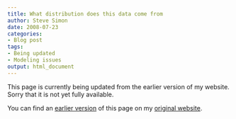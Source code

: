 ```yaml
---
title: What distribution does this data come from
author: Steve Simon
date: 2008-07-23
categories:
- Blog post
tags:
- Being updated
- Modeling issues
output: html_document
---
```


This page is currently being updated from the earlier version of my website. Sorry that it is not yet fully available.

<!---More--->

You can find an [earlier version][sim1] of this page on my [original website][sim2].

[sim1]: http://www.pmean.com/08/WhatDistribution.html
[sim2]: http://www.pmean.com/original_site.html
